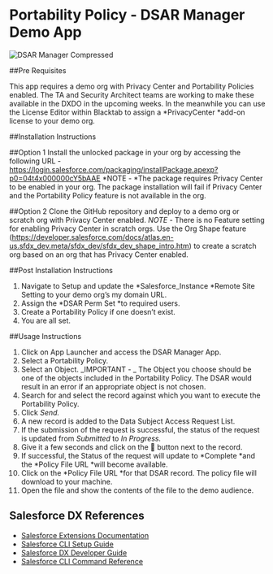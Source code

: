 # Portability Policy - DSAR Manager Demo App

![DSAR Manager Compressed](https://user-images.githubusercontent.com/7586106/100683126-8baed300-332c-11eb-8dc7-e5b5d13d8485.gif)

##Pre Requisites

This app requires a demo org with Privacy Center and Portability Policies enabled. The TA and Security Architect teams are working to make these available in the DXDO in the upcoming weeks. In the meanwhile you can use the License Editor within Blacktab to assign a *PrivacyCenter *add-on license to your demo org.

##Installation Instructions

##Option 1
Install the unlocked package in your org by accessing the following URL -
https://login.salesforce.com/packaging/installPackage.apexp?p0=04t4x000000cY5bAAE
*NOTE - *The package requires Privacy Center to be enabled in your org. The package installation will fail if Privacy Center and the Portability Policy feature is not available in the org.

##Option 2
Clone the GitHub repository and deploy to a demo org or scratch org with Privacy Center enabled.
_NOTE_ - There is no Feature setting for enabling Privacy Center in scratch orgs. Use the Org Shape feature (https://developer.salesforce.com/docs/atlas.en-us.sfdx_dev.meta/sfdx_dev/sfdx_dev_shape_intro.htm) to create a scratch org based on an org that has Privacy Center enabled.

##Post Installation Instructions

1. Navigate to Setup and update the *Salesforce_Instance *Remote Site Setting to your demo org’s my domain URL.
2. Assign the *DSAR Perm Set *to required users.
3. Create a Portability Policy if one doesn’t exist.
4. You are all set.

##Usage Instructions

1. Click on App Launcher and access the DSAR Manager App.
2. Select a Portability Policy.
3. Select an Object. _IMPORTANT - _ The Object you choose should be one of the objects included in the Portability Policy. The DSAR would result in an error if an appropriate object is not chosen.
4. Search for and select the record against which you want to execute the Portability Policy.
5. Click _Send._
6. A new record is added to the Data Subject Access Request List.
7. If the submission of the request is successful, the status of the request is updated from _Submitted_ to _In Progress._
8. Give it a few seconds and click on the 🔁 button next to the record.
9. If successful, the Status of the request will update to *Complete *and the *Policy File URL *will become available.
10. Click on the *Policy File URL *for that DSAR record. The policy file will download to your machine.
11. Open the file and show the contents of the file to the demo audience.

## Salesforce DX References

- [Salesforce Extensions Documentation](https://developer.salesforce.com/tools/vscode/)
- [Salesforce CLI Setup Guide](https://developer.salesforce.com/docs/atlas.en-us.sfdx_setup.meta/sfdx_setup/sfdx_setup_intro.htm)
- [Salesforce DX Developer Guide](https://developer.salesforce.com/docs/atlas.en-us.sfdx_dev.meta/sfdx_dev/sfdx_dev_intro.htm)
- [Salesforce CLI Command Reference](https://developer.salesforce.com/docs/atlas.en-us.sfdx_cli_reference.meta/sfdx_cli_reference/cli_reference.htm)
